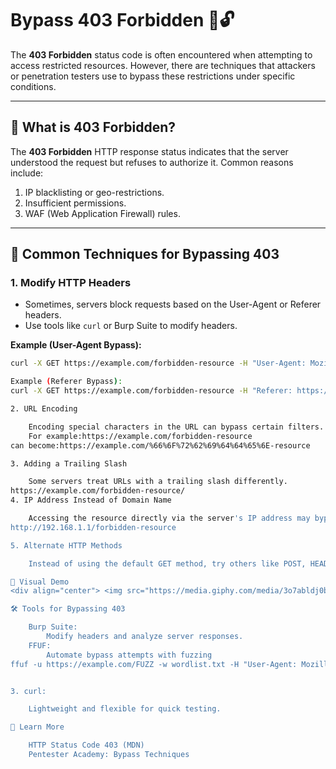 # Bypass 403 Forbidden 🚪🔓

The **403 Forbidden** status code is often encountered when attempting to access restricted resources. However, there are techniques that attackers or penetration testers use to bypass these restrictions under specific conditions.

---

## 🚀 What is 403 Forbidden?

The **403 Forbidden** HTTP response status indicates that the server understood the request but refuses to authorize it. Common reasons include:
1. IP blacklisting or geo-restrictions.
2. Insufficient permissions.
3. WAF (Web Application Firewall) rules.

---

## 🎯 Common Techniques for Bypassing 403

### 1. **Modify HTTP Headers**
- Sometimes, servers block requests based on the User-Agent or Referer headers.
- Use tools like `curl` or Burp Suite to modify headers.

**Example (User-Agent Bypass):**
```bash
curl -X GET https://example.com/forbidden-resource -H "User-Agent: Mozilla/5.0"

Example (Referer Bypass):
curl -X GET https://example.com/forbidden-resource -H "Referer: https://example.com"

2. URL Encoding

    Encoding special characters in the URL can bypass certain filters.
    For example:https://example.com/forbidden-resource
can become:https://example.com/%66%6F%72%62%69%64%64%65%6E-resource

3. Adding a Trailing Slash

    Some servers treat URLs with a trailing slash differently.
https://example.com/forbidden-resource/
4. IP Address Instead of Domain Name

    Accessing the resource directly via the server's IP address may bypass domain-specific restrictions:
http://192.168.1.1/forbidden-resource

5. Alternate HTTP Methods

    Instead of using the default GET method, try others like POST, HEAD, or OPTIONS:curl -X POST https://example.com/forbidden-resource

🌟 Visual Demo
<div align="center"> <img src="https://media.giphy.com/media/3o7abldj0b3rxrZUxW/giphy.gif" width="400" alt="Bypass 403 Animation"/> </div>

🛠️ Tools for Bypassing 403

    Burp Suite:
        Modify headers and analyze server responses.
    FFUF:
        Automate bypass attempts with fuzzing
ffuf -u https://example.com/FUZZ -w wordlist.txt -H "User-Agent: Mozilla/5.0"


3. curl:

    Lightweight and flexible for quick testing.

📖 Learn More

    HTTP Status Code 403 (MDN)
    Pentester Academy: Bypass Techniques



